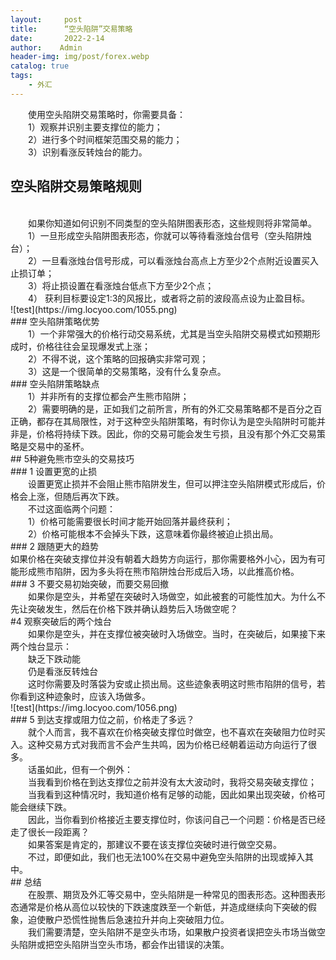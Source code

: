 ```yaml
---
layout:     post
title:      “空头陷阱”交易策略
date:       2022-2-14
author:    Admin
header-img: img/post/forex.webp
catalog: true
tags:
    - 外汇
---
```

&emsp;&emsp;使用空头陷阱交易策略时，你需要具备：
<br>
&emsp;&emsp;1）观察并识别主要支撑位的能力；
<br>
&emsp;&emsp;2）进行多个时间框架范围交易的能力；
<br>
&emsp;&emsp;3）识别看涨反转烛台的能力。
<br>
## 空头陷阱交易策略规则
<br>
&emsp;&emsp;如果你知道如何识别不同类型的空头陷阱图表形态，这些规则将非常简单。
<br>
&emsp;&emsp;1）一旦形成空头陷阱图表形态，你就可以等待看涨烛台信号（空头陷阱烛台）；
<br>
&emsp;&emsp;2）一旦看涨烛台信号形成，可以看涨烛台高点上方至少2个点附近设置买入止损订单；
<br>
&emsp;&emsp;3）将止损设置在看涨烛台低点下方至少2个点；
<br>
&emsp;&emsp;4） 获利目标要设定1:3的风报比，或者将之前的波段高点设为止盈目标。
<br>
![test](https://img.locyoo.com/1055.png)
<br>
### 空头陷阱策略优势
<br>
&emsp;&emsp;1）一个非常强大的价格行动交易系统，尤其是当空头陷阱交易模式如预期形成时，价格往往会呈现爆发式上涨；
<br>
&emsp;&emsp;2）不得不说，这个策略的回报确实非常可观；
<br>
&emsp;&emsp;3）这是一个很简单的交易策略，没有什么复杂点。
<br>
### 空头陷阱策略缺点
<br>
&emsp;&emsp;1）并非所有的支撑位都会产生熊市陷阱；
<br>
&emsp;&emsp;2）需要明确的是，正如我们之前所言，所有的外汇交易策略都不是百分之百正确，都存在其局限性，对于这种空头陷阱策略，有时你认为是空头陷阱时可能并非是，价格将持续下跌。因此，你的交易可能会发生亏损，且没有那个外汇交易策略是交易中的圣杯。
<br>
## 5种避免熊市空头的交易技巧
<br>
### 1 设置更宽的止损
<br>
&emsp;&emsp;设置更宽止损并不会阻止熊市陷阱发生，但可以押注空头陷阱模式形成后，价格会上涨，但随后再次下跌。
<br>
&emsp;&emsp;不过这面临两个问题：
<br>
&emsp;&emsp;1）价格可能需要很长时间才能开始回落并最终获利；
<br>
&emsp;&emsp;2）价格可能根本不会掉头下跌，这意味着你最终被迫止损出局。
<br>
### 2 跟随更大的趋势
<br>
如果价格在突破支撑位并没有朝着大趋势方向运行，那你需要格外小心，因为有可能形成熊市陷阱，因为多头将在熊市陷阱烛台形成后入场，以此推高价格。
<br>
### 3 不要交易初始突破，而要交易回撤
<br>
&emsp;&emsp;如果你是空头，并希望在突破时入场做空，如此被套的可能性加大。为什么不先让突破发生，然后在价格下跌并确认趋势后入场做空呢？
<br>
#4 观察突破后的两个烛台
<br>
&emsp;&emsp;如果你是空头，并在支撑位被突破时入场做空。当时，在突破后，如果接下来两个烛台显示：
<br>
&emsp;&emsp;缺乏下跌动能
<br>
&emsp;&emsp;仍是看涨反转烛台
<br>
&emsp;&emsp;这时你需要及时落袋为安或止损出局。这些迹象表明这时熊市陷阱的信号，若你看到这种迹象时，应该入场做多。
<br>
![test](https://img.locyoo.com/1056.png)
<br>
### 5 到达支撑或阻力位之前，价格走了多远？
<br>
&emsp;&emsp;就个人而言，我不喜欢在价格突破支撑位时做空，也不喜欢在突破阻力位时买入。这种交易方式对我而言不会产生共鸣，因为价格已经朝着运动方向运行了很多。
<br>
&emsp;&emsp;话虽如此，但有一个例外：
<br>
&emsp;&emsp;当我看到价格在到达支撑位之前并没有太大波动时，我将交易突破支撑位；
<br>
&emsp;&emsp;当我看到这种情况时，我知道价格有足够的动能，因此如果出现突破，价格可能会继续下跌。
<br>
&emsp;&emsp;因此，当你看到价格接近主要支撑位时，你该问自己一个问题：价格是否已经走了很长一段距离？
<br>
&emsp;&emsp;如果答案是肯定的，那建议不要在该支撑位突破时进行做空交易。
<br>
&emsp;&emsp;不过，即便如此，我们也无法100%在交易中避免空头陷阱的出现或掉入其中。
<br>
## 总结
<br>
&emsp;&emsp;在股票、期货及外汇等交易中，空头陷阱是一种常见的图表形态。这种图表形态通常是价格从高位以较快的下跌速度跌至一个新低，并造成继续向下突破的假象，迫使散户恐慌性抛售后急速拉升并向上突破阻力位。
<br>
&emsp;&emsp;我们需要清楚，空头陷阱不是空头市场，如果散户投资者误把空头市场当做空头陷阱或把空头陷阱当空头市场，都会作出错误的决策。